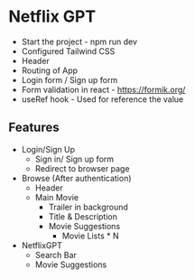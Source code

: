 # Netflix GPT

- Start the project - npm run dev
- Configured Tailwind CSS
- Header
- Routing of App
- Login form / Sign up form
- Form validation in react - https://formik.org/
- useRef hook - Used for reference the value


## Features

- Login/Sign Up
    - Sign in/ Sign up form
    - Redirect to browser page
- Browse (After authentication)
    - Header
    - Main Movie
        - Trailer in background
        - Title & Description
        - Movie Suggestions
            - Movie Lists * N
- NetflixGPT
    - Search Bar
    - Movie Suggestions